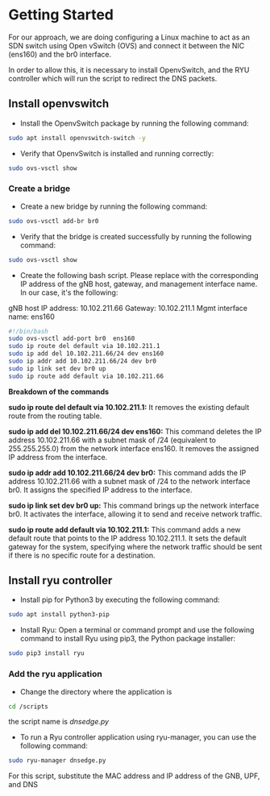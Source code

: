 # Getting Started 

For our approach, we are doing configuring a Linux machine to act as an SDN switch using Open vSwitch (OVS) and connect it between the NIC (ens160) and the br0 interface.

In order to allow this, it is necessary to install OpenvSwitch, and the RYU controller which will run the script to redirect the DNS packets. 

## Install openvswitch 

* Install the OpenvSwitch package by running the following command:

```bash
sudo apt install openvswitch-switch -y
```

* Verify that OpenvSwitch is installed and running correctly: 

```bash
sudo ovs-vsctl show
```

### Create a bridge

* Create a new bridge by running the following command:

```bash
sudo ovs-vsctl add-br br0
```

* Verify that the bridge is created successfully by running the following command:

```bash
sudo ovs-vsctl show
```


* Create the following bash script. Please replace with the corresponding IP address of the gNB host, gateway, and management interface name. In our case, it's the following:

gNB host IP address: 10.102.211.66
Gateway: 10.102.211.1
Mgmt interface name: ens160


```bash
#!/bin/bash
sudo ovs-vsctl add-port br0  ens160
sudo ip route del default via 10.102.211.1
sudo ip add del 10.102.211.66/24 dev ens160
sudo ip addr add 10.102.211.66/24 dev br0
sudo ip link set dev br0 up
sudo ip route add default via 10.102.211.66
```

**Breakdown of the commands**

**sudo ip route del default via 10.102.211.1:**  It removes the existing default route from the routing table.

**sudo ip add del 10.102.211.66/24 dev ens160:** This command deletes the IP address 10.102.211.66 with a subnet mask of /24 (equivalent to 255.255.255.0) from the network interface ens160. It removes the assigned IP address from the interface.

**sudo ip addr add 10.102.211.66/24 dev br0:** This command adds the IP address 10.102.211.66 with a subnet mask of /24 to the network interface br0. It assigns the specified IP address to the interface.

**sudo ip link set dev br0 up:** This command brings up the network interface br0. It activates the interface, allowing it to send and receive network traffic.

**sudo ip route add default via 10.102.211.1:** This command adds a new default route that points to the IP address 10.102.211.1. It sets the default gateway for the system, specifying where the network traffic should be sent if there is no specific route for a destination.



## Install ryu controller 

* Install pip for Python3 by executing the following command:

```bash
sudo apt install python3-pip
```

* Install Ryu: Open a terminal or command prompt and use the following command to install Ryu using pip3, the Python package installer:

```bash
sudo pip3 install ryu
```


### Add the ryu application

* Change the directory where the application is 

```bash
cd /scripts
```

the script name is *dnsedge.py*


* To run a Ryu controller application using ryu-manager, you can use the following command:

```bash
sudo ryu-manager dnsedge.py
```

For this script, substitute the MAC address and IP address of the GNB, UPF, and DNS




































